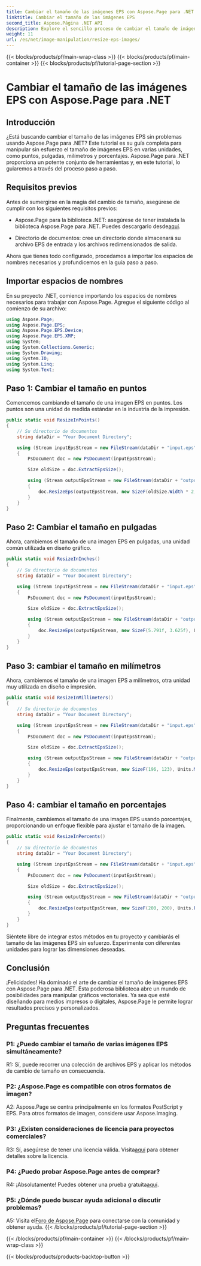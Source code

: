 ```yaml
---
title: Cambiar el tamaño de las imágenes EPS con Aspose.Page para .NET
linktitle: Cambiar el tamaño de las imágenes EPS
second_title: Aspose.Página .NET API
description: Explore el sencillo proceso de cambiar el tamaño de imágenes EPS en .NET utilizando Aspose.Page. Logre precisión en puntos, pulgadas, milímetros y porcentajes sin esfuerzo.
weight: 11
url: /es/net/image-manipulation/resize-eps-images/
---
```


{{< blocks/products/pf/main-wrap-class >}}
{{< blocks/products/pf/main-container >}}
{{< blocks/products/pf/tutorial-page-section >}}

# Cambiar el tamaño de las imágenes EPS con Aspose.Page para .NET

## Introducción

¿Está buscando cambiar el tamaño de las imágenes EPS sin problemas usando Aspose.Page para .NET? Este tutorial es su guía completa para manipular sin esfuerzo el tamaño de imágenes EPS en varias unidades, como puntos, pulgadas, milímetros y porcentajes. Aspose.Page para .NET proporciona un potente conjunto de herramientas y, en este tutorial, lo guiaremos a través del proceso paso a paso.

## Requisitos previos

Antes de sumergirse en la magia del cambio de tamaño, asegúrese de cumplir con los siguientes requisitos previos:

-  Aspose.Page para la biblioteca .NET: asegúrese de tener instalada la biblioteca Aspose.Page para .NET. Puedes descargarlo desde[aquí](https://releases.aspose.com/page/net/).

- Directorio de documentos: cree un directorio donde almacenará su archivo EPS de entrada y los archivos redimensionados de salida.

Ahora que tienes todo configurado, procedamos a importar los espacios de nombres necesarios y profundicemos en la guía paso a paso.

## Importar espacios de nombres

En su proyecto .NET, comience importando los espacios de nombres necesarios para trabajar con Aspose.Page. Agregue el siguiente código al comienzo de su archivo:

```csharp
using Aspose.Page;
using Aspose.Page.EPS;
using Aspose.Page.EPS.Device;
using Aspose.Page.EPS.XMP;
using System;
using System.Collections.Generic;
using System.Drawing;
using System.IO;
using System.Linq;
using System.Text;
```

## Paso 1: Cambiar el tamaño en puntos

Comencemos cambiando el tamaño de una imagen EPS en puntos. Los puntos son una unidad de medida estándar en la industria de la impresión.

```csharp
public static void ResizeInPoints()
{
    // Su directorio de documentos
    string dataDir = "Your Document Directory";

    using (Stream inputEpsStream = new FileStream(dataDir + "input.eps", FileMode.Open, FileAccess.Read))
    {
        PsDocument doc = new PsDocument(inputEpsStream);

        Size oldSize = doc.ExtractEpsSize();

        using (Stream outputEpsStream = new FileStream(dataDir + "output_resize_points.eps", FileMode.Create, FileAccess.Write))
        {
            doc.ResizeEps(outputEpsStream, new SizeF(oldSize.Width * 2, oldSize.Height * 2), Units.Points);
        }
    }
}
```

## Paso 2: Cambiar el tamaño en pulgadas

Ahora, cambiemos el tamaño de una imagen EPS en pulgadas, una unidad común utilizada en diseño gráfico.

```csharp
public static void ResizeInInches()
{
    // Su directorio de documentos
    string dataDir = "Your Document Directory";

    using (Stream inputEpsStream = new FileStream(dataDir + "input.eps", FileMode.Open, FileAccess.Read))
    {
        PsDocument doc = new PsDocument(inputEpsStream);

        Size oldSize = doc.ExtractEpsSize();

        using (Stream outputEpsStream = new FileStream(dataDir + "output_resize_inches.eps", FileMode.Create, FileAccess.Write))
        {
            doc.ResizeEps(outputEpsStream, new SizeF(5.791f, 3.625f), Units.Inches);
        }
    }
}
```

## Paso 3: cambiar el tamaño en milímetros

Ahora, cambiemos el tamaño de una imagen EPS a milímetros, otra unidad muy utilizada en diseño e impresión.

```csharp
public static void ResizeInMillimeters()
{
    // Su directorio de documentos
    string dataDir = "Your Document Directory";

    using (Stream inputEpsStream = new FileStream(dataDir + "input.eps", FileMode.Open, FileAccess.Read))
    {
        PsDocument doc = new PsDocument(inputEpsStream);

        Size oldSize = doc.ExtractEpsSize();

        using (Stream outputEpsStream = new FileStream(dataDir + "output_resize_mms.eps", FileMode.Create, FileAccess.Write))
        {
            doc.ResizeEps(outputEpsStream, new SizeF(196, 123), Units.Millimeters);
        }
    }
}
```

## Paso 4: cambiar el tamaño en porcentajes

Finalmente, cambiemos el tamaño de una imagen EPS usando porcentajes, proporcionando un enfoque flexible para ajustar el tamaño de la imagen.

```csharp
public static void ResizeInPercents()
{
    // Su directorio de documentos
    string dataDir = "Your Document Directory";

    using (Stream inputEpsStream = new FileStream(dataDir + "input.eps", FileMode.Open, FileAccess.Read))
    {
        PsDocument doc = new PsDocument(inputEpsStream);

        Size oldSize = doc.ExtractEpsSize();

        using (Stream outputEpsStream = new FileStream(dataDir + "output_resize_percents.eps", FileMode.Create, FileAccess.Write))
        {
            doc.ResizeEps(outputEpsStream, new SizeF(200, 200), Units.Percents);
        }
    }
}
```

Siéntete libre de integrar estos métodos en tu proyecto y cambiarás el tamaño de las imágenes EPS sin esfuerzo. Experimente con diferentes unidades para lograr las dimensiones deseadas.

## Conclusión

¡Felicidades! Ha dominado el arte de cambiar el tamaño de imágenes EPS con Aspose.Page para .NET. Esta poderosa biblioteca abre un mundo de posibilidades para manipular gráficos vectoriales. Ya sea que esté diseñando para medios impresos o digitales, Aspose.Page le permite lograr resultados precisos y personalizados.

## Preguntas frecuentes

### P1: ¿Puedo cambiar el tamaño de varias imágenes EPS simultáneamente?

R1: Sí, puede recorrer una colección de archivos EPS y aplicar los métodos de cambio de tamaño en consecuencia.

### P2: ¿Aspose.Page es compatible con otros formatos de imagen?

A2: Aspose.Page se centra principalmente en los formatos PostScript y EPS. Para otros formatos de imagen, considere usar Aspose.Imaging.

### P3: ¿Existen consideraciones de licencia para proyectos comerciales?

 R3: Sí, asegúrese de tener una licencia válida. Visita[aquí](https://purchase.aspose.com/buy) para obtener detalles sobre la licencia.

### P4: ¿Puedo probar Aspose.Page antes de comprar?

 R4: ¡Absolutamente! Puedes obtener una prueba gratuita[aquí](https://releases.aspose.com/).

### P5: ¿Dónde puedo buscar ayuda adicional o discutir problemas?

 A5: Visita el[Foro de Aspose.Page](https://forum.aspose.com/c/page/39) para conectarse con la comunidad y obtener ayuda.
{{< /blocks/products/pf/tutorial-page-section >}}

{{< /blocks/products/pf/main-container >}}
{{< /blocks/products/pf/main-wrap-class >}}

{{< blocks/products/products-backtop-button >}}

